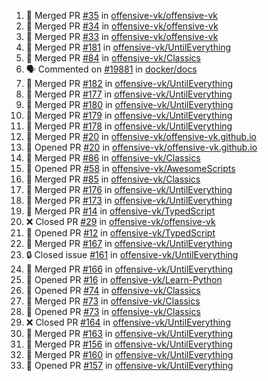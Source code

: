 <!--START_SECTION:activity-->
1. 🎉 Merged PR [#35](https://github.com/offensive-vk/offensive-vk/pull/35) in [offensive-vk/offensive-vk](https://github.com/offensive-vk/offensive-vk)
2. 🎉 Merged PR [#34](https://github.com/offensive-vk/offensive-vk/pull/34) in [offensive-vk/offensive-vk](https://github.com/offensive-vk/offensive-vk)
3. 🎉 Merged PR [#33](https://github.com/offensive-vk/offensive-vk/pull/33) in [offensive-vk/offensive-vk](https://github.com/offensive-vk/offensive-vk)
4. 🎉 Merged PR [#181](https://github.com/offensive-vk/UntilEverything/pull/181) in [offensive-vk/UntilEverything](https://github.com/offensive-vk/UntilEverything)
5. 🎉 Merged PR [#84](https://github.com/offensive-vk/Classics/pull/84) in [offensive-vk/Classics](https://github.com/offensive-vk/Classics)
6. 🗣 Commented on [#19881](https://github.com/docker/docs/issues/19881) in [docker/docs](https://github.com/docker/docs)
7. 🎉 Merged PR [#182](https://github.com/offensive-vk/UntilEverything/pull/182) in [offensive-vk/UntilEverything](https://github.com/offensive-vk/UntilEverything)
8. 🎉 Merged PR [#177](https://github.com/offensive-vk/UntilEverything/pull/177) in [offensive-vk/UntilEverything](https://github.com/offensive-vk/UntilEverything)
9. 🎉 Merged PR [#180](https://github.com/offensive-vk/UntilEverything/pull/180) in [offensive-vk/UntilEverything](https://github.com/offensive-vk/UntilEverything)
10. 🎉 Merged PR [#179](https://github.com/offensive-vk/UntilEverything/pull/179) in [offensive-vk/UntilEverything](https://github.com/offensive-vk/UntilEverything)
11. 🎉 Merged PR [#178](https://github.com/offensive-vk/UntilEverything/pull/178) in [offensive-vk/UntilEverything](https://github.com/offensive-vk/UntilEverything)
12. 🎉 Merged PR [#20](https://github.com/offensive-vk/offensive-vk.github.io/pull/20) in [offensive-vk/offensive-vk.github.io](https://github.com/offensive-vk/offensive-vk.github.io)
13. 💪 Opened PR [#20](https://github.com/offensive-vk/offensive-vk.github.io/pull/20) in [offensive-vk/offensive-vk.github.io](https://github.com/offensive-vk/offensive-vk.github.io)
14. 🎉 Merged PR [#86](https://github.com/offensive-vk/Classics/pull/86) in [offensive-vk/Classics](https://github.com/offensive-vk/Classics)
15. 💪 Opened PR [#58](https://github.com/offensive-vk/AwesomeScripts/pull/58) in [offensive-vk/AwesomeScripts](https://github.com/offensive-vk/AwesomeScripts)
16. 🎉 Merged PR [#85](https://github.com/offensive-vk/Classics/pull/85) in [offensive-vk/Classics](https://github.com/offensive-vk/Classics)
17. 🎉 Merged PR [#176](https://github.com/offensive-vk/UntilEverything/pull/176) in [offensive-vk/UntilEverything](https://github.com/offensive-vk/UntilEverything)
18. 🎉 Merged PR [#173](https://github.com/offensive-vk/UntilEverything/pull/173) in [offensive-vk/UntilEverything](https://github.com/offensive-vk/UntilEverything)
19. 🎉 Merged PR [#14](https://github.com/offensive-vk/TypedScript/pull/14) in [offensive-vk/TypedScript](https://github.com/offensive-vk/TypedScript)
20. ❌ Closed PR [#29](https://github.com/offensive-vk/offensive-vk/pull/29) in [offensive-vk/offensive-vk](https://github.com/offensive-vk/offensive-vk)
21. 💪 Opened PR [#12](https://github.com/offensive-vk/TypedScript/pull/12) in [offensive-vk/TypedScript](https://github.com/offensive-vk/TypedScript)
22. 🎉 Merged PR [#167](https://github.com/offensive-vk/UntilEverything/pull/167) in [offensive-vk/UntilEverything](https://github.com/offensive-vk/UntilEverything)
23. 🔒 Closed issue [#161](https://github.com/offensive-vk/UntilEverything/issues/161) in [offensive-vk/UntilEverything](https://github.com/offensive-vk/UntilEverything)
24. 🎉 Merged PR [#166](https://github.com/offensive-vk/UntilEverything/pull/166) in [offensive-vk/UntilEverything](https://github.com/offensive-vk/UntilEverything)
25. 💪 Opened PR [#16](https://github.com/offensive-vk/Learn-Python/pull/16) in [offensive-vk/Learn-Python](https://github.com/offensive-vk/Learn-Python)
26. 💪 Opened PR [#74](https://github.com/offensive-vk/Classics/pull/74) in [offensive-vk/Classics](https://github.com/offensive-vk/Classics)
27. 🎉 Merged PR [#73](https://github.com/offensive-vk/Classics/pull/73) in [offensive-vk/Classics](https://github.com/offensive-vk/Classics)
28. 💪 Opened PR [#73](https://github.com/offensive-vk/Classics/pull/73) in [offensive-vk/Classics](https://github.com/offensive-vk/Classics)
29. ❌ Closed PR [#164](https://github.com/offensive-vk/UntilEverything/pull/164) in [offensive-vk/UntilEverything](https://github.com/offensive-vk/UntilEverything)
30. 🎉 Merged PR [#163](https://github.com/offensive-vk/UntilEverything/pull/163) in [offensive-vk/UntilEverything](https://github.com/offensive-vk/UntilEverything)
31. 🎉 Merged PR [#156](https://github.com/offensive-vk/UntilEverything/pull/156) in [offensive-vk/UntilEverything](https://github.com/offensive-vk/UntilEverything)
32. 🎉 Merged PR [#160](https://github.com/offensive-vk/UntilEverything/pull/160) in [offensive-vk/UntilEverything](https://github.com/offensive-vk/UntilEverything)
33. 💪 Opened PR [#157](https://github.com/offensive-vk/UntilEverything/pull/157) in [offensive-vk/UntilEverything](https://github.com/offensive-vk/UntilEverything)
<!--END_SECTION:activity-->
